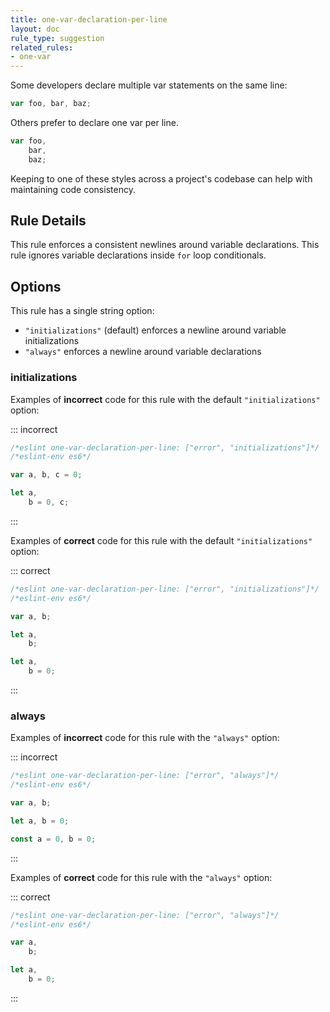 ```yaml
---
title: one-var-declaration-per-line
layout: doc
rule_type: suggestion
related_rules:
- one-var
---
```




Some developers declare multiple var statements on the same line:

```js
var foo, bar, baz;
```

Others prefer to declare one var per line.

```js
var foo,
    bar,
    baz;
```

Keeping to one of these styles across a project's codebase can help with maintaining code consistency.

## Rule Details

This rule enforces a consistent newlines around variable declarations. This rule ignores variable declarations inside `for` loop conditionals.

## Options

This rule has a single string option:

* `"initializations"` (default) enforces a newline around variable initializations
* `"always"` enforces a newline around variable declarations

### initializations

Examples of **incorrect** code for this rule with the default `"initializations"` option:

::: incorrect

```js
/*eslint one-var-declaration-per-line: ["error", "initializations"]*/
/*eslint-env es6*/

var a, b, c = 0;

let a,
    b = 0, c;
```

:::

Examples of **correct** code for this rule with the default `"initializations"` option:

::: correct

```js
/*eslint one-var-declaration-per-line: ["error", "initializations"]*/
/*eslint-env es6*/

var a, b;

let a,
    b;

let a,
    b = 0;
```

:::

### always

Examples of **incorrect** code for this rule with the `"always"` option:

::: incorrect

```js
/*eslint one-var-declaration-per-line: ["error", "always"]*/
/*eslint-env es6*/

var a, b;

let a, b = 0;

const a = 0, b = 0;
```

:::

Examples of **correct** code for this rule with the `"always"` option:

::: correct

```js
/*eslint one-var-declaration-per-line: ["error", "always"]*/
/*eslint-env es6*/

var a,
    b;

let a,
    b = 0;
```

:::
